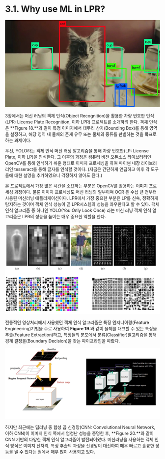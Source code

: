 # 3.1. Why use ML in LPR?

![Figure 18. Object Recognition](../.gitbook/assets/figure-18.jpg)

3장에서는 머신 러닝의 객체 인식\(Object Recognition\)을 활용한 차량 번호판 인식\(LPR: License Plate Recognition, 이하 LPR\) 프로젝트를 소개하려 한다. 객체 인식은 **Figure 18.**과 같이 특정 이미지에서 테두리 상자\(Bounding Box\)를 통해 영역을 설정하고, 해당 영역 내 물체의 존재 유무 또는 물체의 종류를 판별하는 것을 목표로 하는 과제이다.

우선, YOLO라는 객체 인식 머신 러닝 알고리즘을 통해 차량 번호판\(LP: License Plate, 이하 LP\)을 인식한다. 그 이후의 과정은 컴퓨터 비전 오픈소스 라이브러리인 OpenCV를 통해 인식하기 쉬운 형태로 이미지 프로세싱을 하여 파이썬 내장 라이브러리인 tesseract를 통해 글자를 인식할 것이다. \(지금은 간단하게 언급하고 이후 각 도구들에 대한 설명을 추가하였으니 걱정하지 않아도 된다.\)

본 프로젝트에서 가장 많은 시간을 소요하는 부분은 OpenCV를 활용하는 이미지 프로세싱 과정이다. 물론 이미지 프로세싱도 머신 러닝의 일부이며 OCR 은 수십 년 전부터 사용된 머신러닝 애플리케이션이다. LPR에서 가장 중요한 부분은 LP를 신속, 정확하게 탐지하는 것이며 객체 인식 성능이 곧 LPR시스템의 성능을 좌우한다고 할 수 있다. 객체 인식 알고리즘 중 하나인 YOLO\(You Only Look Once\) 라는 머신 러닝 객체 인식 알고리즘은 LPR의 성능을 높이는 매우 중요한 역할을 한다.

![Figure 19. Various Results of Feature Extraction](../.gitbook/assets/figure-19.png)

전통적인 영상처리에서 사용했던 객체 인식 알고리즘은 특징 엔지니어링\(Feature Engineering\)기법을 주로 사용하여 **Figure 19**.와 같이 물체를 대표할 수 있는 특징을 추출\(Feature Extraction\)하고, 특징들의 분포에서 분류\(Classifier\)알고리즘을 통해 경계 결정을\(Boundary Decision\)을 찾는 파이프라인을 따랐다.

![Figure 20. Object Recognition](../.gitbook/assets/figure-20.png)

하지만 최근에는 딥러닝 중 합성 곱 신경망\(CNN: Convolutional Neural Network, 이하 CNN\)이 이미지 인식 쪽에서 엄청난 성능을 증명한 후, **Figure 20.**와 같이CNN 기반의 다양한 객체 인식 알고리즘이 발전되어왔다. 머신러닝을 사용하는 객체 인식 방식은 이미지 전처리, 특징 추출의 과정을 신경망이 대신하여 매우 빠르고 훌륭한 성능을 낼 수 있다는 점에서 매우 많이 사용되고 있다.

